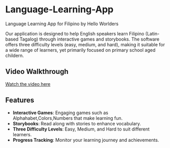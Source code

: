 # Language-Learning-App
Language Learning App for Filipino by Hello Worlders

Our application is designed to help English speakers learn Filipino (Latin-based Tagalog) through interactive games and storybooks. The software offers three difficulty levels (easy, medium, and hard), making it suitable for a wide range of learners, yet primarily focused on primary school aged childern.

## Video Walkthrough
[Watch the video here](https://youtu.be/ekEufFtlyRE)


## Features
- **Interactive Games**: Engaging games such as Alphahabet,Colors,Numbers that make learning fun.
- **Storybooks**: Read along with stories to enhance vocabulary.
- **Three Difficulty Levels**: Easy, Medium, and Hard to suit different learners.
- **Progress Tracking**: Monitor your learning journey and achievements.
